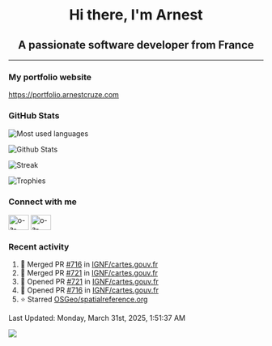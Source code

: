 <h1 align="center">Hi there, I'm Arnest</h1>
<h2 align="center">A passionate software developer from France</h2>

---

### My portfolio website

https://portfolio.arnestcruze.com

### GitHub Stats

![Most used languages](https://github-readme-stats.vercel.app/api/top-langs/?username=ocruze&langs_count=10&layout=compact&hide=tsql)

![Github Stats](https://github-readme-stats.vercel.app/api?username=ocruze&count_private=true&show_icons=true&title_color=fff&text_color=fff&bg_color=30,36d1dc,904e95)

![Streak](https://github-readme-streak-stats.herokuapp.com/?user=ocruze&)

![Trophies](https://github-profile-trophy.vercel.app/?username=ocruze)

### Connect with me

<p align="left">
  <a href="mailto:o.cruze@live.com" target="blank"><img align="center" src="https://upload.wikimedia.org/wikipedia/commons/d/df/Microsoft_Office_Outlook_%282018%E2%80%93present%29.svg" alt="o-a-cruze" height="30" width="40" /></a>
  <a href="https://linkedin.com/in/o-a-cruze" target="blank"><img align="center" src="https://raw.githubusercontent.com/rahuldkjain/github-profile-readme-generator/master/src/images/icons/Social/linked-in-alt.svg" alt="o-a-cruze" height="30" width="40" /></a>
</p>

### Recent activity

<!--RECENT_ACTIVITY:start-->
1. 🎉 Merged PR [#716](https://github.com/IGNF/cartes.gouv.fr/pull/716) in [IGNF/cartes.gouv.fr](https://github.com/IGNF/cartes.gouv.fr)
2. 🎉 Merged PR [#721](https://github.com/IGNF/cartes.gouv.fr/pull/721) in [IGNF/cartes.gouv.fr](https://github.com/IGNF/cartes.gouv.fr)
3. 💪 Opened PR [#721](https://github.com/IGNF/cartes.gouv.fr/pull/721) in [IGNF/cartes.gouv.fr](https://github.com/IGNF/cartes.gouv.fr)
4. 💪 Opened PR [#716](https://github.com/IGNF/cartes.gouv.fr/pull/716) in [IGNF/cartes.gouv.fr](https://github.com/IGNF/cartes.gouv.fr)
5. ⭐ Starred [OSGeo/spatialreference.org](https://github.com/OSGeo/spatialreference.org)
<!--RECENT_ACTIVITY:end-->

<!--RECENT_ACTIVITY:last_update-->
Last Updated: Monday, March 31st, 2025, 1:51:37 AM
<!--RECENT_ACTIVITY:last_update_end-->

[![](https://visitcount.itsvg.in/api?id=ocruze&label=Profile%20Views&pretty=false)](https://visitcount.itsvg.in)
